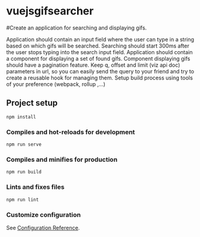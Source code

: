# vuejsgifsearcher
#Create an application for searching and displaying gifs.

Application should contain an input field where the user can type in a string based on which gifs will be searched. Searching should start 300ms after the user stops typing into the search input field. Application should contain a component for displaying a set of found gifs. Component displaying gifs should have a pagination feature.
Keep q, offset and limit (viz api doc) parameters in url, so you can easily send the query to your friend and try to create a reusable hook for managing them.
Setup build process using tools of your preference (webpack, rollup ,…)

## Project setup
```
npm install
```

### Compiles and hot-reloads for development
```
npm run serve
```

### Compiles and minifies for production
```
npm run build
```

### Lints and fixes files
```
npm run lint
```

### Customize configuration
See [Configuration Reference](https://cli.vuejs.org/config/).
